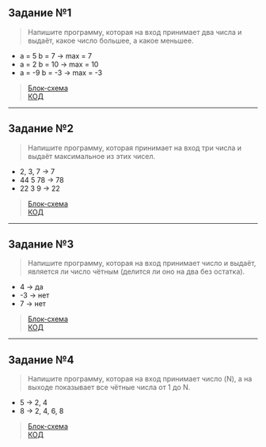 ## Задание №1
>Напишите программу, 
которая на вход принимает два числа и выдаёт,
какое число большее, а какое меньшее.
* a = 5 b = 7 -> max = 7
* a = 2 b = 10 -> max = 10
* a = -9 b = -3 -> max = -3
>[Блок-схема](https://github.com/1Gar/C-Lessons/blob/main/lesson_1/Task_1/diagram.drawio.png)  
>[КОД](https://github.com/1Gar/C-Lessons/blob/main/lesson_1/Task_1/Program.cs)
***
## Задание №2
>Напишите программу, которая принимает на вход три числа и выдаёт максимальное из этих чисел.

* 2, 3, 7 -> 7
* 44 5 78 -> 78
* 22 3 9 -> 22
>[Блок-схема](https://github.com/1Gar/C-Lessons/blob/main/lesson_1/Task_2/diagram.drawio.png)  
>[КОД](https://github.com/1Gar/C-Lessons/blob/main/lesson_1/Task_2/Program.cs)
***
## Задание №3
>Напишите программу, которая на вход принимает число и выдаёт, является ли число чётным (делится ли оно на два без остатка).

* 4 -> да
* -3 -> нет
* 7 -> нет
>[Блок-схема](https://github.com/1Gar/C-Lessons/blob/main/lesson_1/Task_3/diagram.drawio.png)  
>[КОД](https://github.com/1Gar/C-Lessons/blob/main/lesson_1/Task_3/Program.cs)
***
## Задание №4
>Напишите программу, которая на вход принимает число (N), а на выходе показывает все чётные числа от 1 до N.

* 5 -> 2, 4
* 8 -> 2, 4, 6, 8
>[Блок-схема](https://github.com/1Gar/C-Lessons/blob/main/lesson_1/Task_4/diagram.drawio.png)  
>[КОД](https://github.com/1Gar/C-Lessons/blob/main/lesson_1/Task_4/Program.cs)